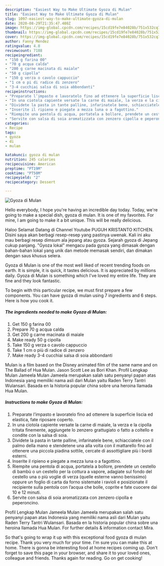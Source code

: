 ```yaml
---
description: "Easiest Way to Make Ultimate Gyoza di Mulan"
title: "Easiest Way to Make Ultimate Gyoza di Mulan"
slug: 1097-easiest-way-to-make-ultimate-gyoza-di-mulan
date: 2020-08-29T21:35:47.408Z
image: https://img-global.cpcdn.com/recipes/15cd19fe7e84028b/751x532cq70/gyoza-di-mulan-recipe-main-photo.jpg
thumbnail: https://img-global.cpcdn.com/recipes/15cd19fe7e84028b/751x532cq70/gyoza-di-mulan-recipe-main-photo.jpg
cover: https://img-global.cpcdn.com/recipes/15cd19fe7e84028b/751x532cq70/gyoza-di-mulan-recipe-main-photo.jpg
author: Fanny Mendez
ratingvalue: 4.8
reviewcount: 7188
recipeingredient:
- "150 g farina 00"
- "70 g acqua calda"
- "200 g carne macinata di maiale"
- "50 g cipolla"
- "150 g verza o cavolo cappuccio"
- "1 cm o pi di radice di zenzero"
- "3-4 cucchiai salsa di soia abbondanti"
recipeinstructions:
- "Preparate l’impasto e lavoratelo fino ad ottenere la superficie liscia ed elastica, fate riposare coperto."
- "In una ciotola capiente versate la carne di maiale, la verza e la cipolla tritata finemente, aggiungete lo zenzero grattugiato o fatto a coltello e condite con la salsa di soia."
- "Dividete la pasta in tante palline, infarinatele bene, schiacciatele con il palmo della mano e stendetene una alla volta con il mattarello fino ad ottenere una piccola piadina sottile, cercate di assottigliare più i bordi esterni."
- "Inserite il ripieno e piegate a mezza luna o a fagottino."
- "Riempite una pentola di acqua, portatela a bollore, prendete un cestello di bambù o un cestello per la cottura a vapore, adagiate sul fondo del cestello una o più voglie di verza (quelle esterne vanno benissimo) oppure un foglio di carta da forno sistemate i ravioli e posizionate il recipiente sulla pentola con l’acqua che bolle, coprite e fate cuocere dai 10 e 12 minuti."
- "Servite con salsa di soia aromatizzata con zenzero cipolla e peperoncino."
categories:
- Recipe
tags:
- gyoza
- di
- mulan

katakunci: gyoza di mulan 
nutrition: 245 calories
recipecuisine: American
preptime: "PT19M"
cooktime: "PT50M"
recipeyield: "2"
recipecategory: Dessert

---
```



![Gyoza di Mulan](https://img-global.cpcdn.com/recipes/15cd19fe7e84028b/751x532cq70/gyoza-di-mulan-recipe-main-photo.jpg)

Hello everybody, I hope you're having an incredible day today. Today, we're going to make a special dish, gyoza di mulan. It is one of my favorites. For mine, I am going to make it a bit unique. This will be really delicious.

Haloo Selamat Datang di Channel Youtube PUGUH KRISTANTO KITCHEN. Disini saya akan berbagi resep-resep yang pastinya uwenak. Kali ini aku mau berbagi resep dimsum ala jepang atau gyoza. Sejarah gyoza di Jepang cukup panjang. &#34;Gyoza lokal&#34; mengacu pada gyoza yang dimasak dengan bahan-bahan lokal yang unik dan metode memasak sendiri, dan dimakan dengan saus khusus selera.

Gyoza di Mulan is one of the most well liked of recent trending foods on earth. It is simple, it is quick, it tastes delicious. It is appreciated by millions daily. Gyoza di Mulan is something which I've loved my entire life. They are fine and they look fantastic.


To begin with this particular recipe, we must first prepare a few components. You can have gyoza di mulan using 7 ingredients and 6 steps. Here is how you cook it.

<!--inarticleads1-->

##### The ingredients needed to make Gyoza di Mulan:

1. Get 150 g farina 00
1. Prepare 70 g acqua calda
1. Get 200 g carne macinata di maiale
1. Make ready 50 g cipolla
1. Take 150 g verza o cavolo cappuccio
1. Take 1 cm o più di radice di zenzero
1. Make ready 3-4 cucchiai salsa di soia abbondanti


Mulan is a film based on the Disney animated film of the same name and on The Ballad of Hua Mulan. Jason Scott Lee as Bori Khan. Profil Lengkap Mulan Jameela Mulan Jameela merupakan salah satu penyanyi papan atas Indonesia yang memiliki nama asli dari Mulan yaitu Raden Terry Tantri Wulansari. Basada en la historia popular china sobre una heroina llamada Hua Mulan. 

<!--inarticleads2-->

##### Instructions to make Gyoza di Mulan:

1. Preparate l’impasto e lavoratelo fino ad ottenere la superficie liscia ed elastica, fate riposare coperto.
1. In una ciotola capiente versate la carne di maiale, la verza e la cipolla tritata finemente, aggiungete lo zenzero grattugiato o fatto a coltello e condite con la salsa di soia.
1. Dividete la pasta in tante palline, infarinatele bene, schiacciatele con il palmo della mano e stendetene una alla volta con il mattarello fino ad ottenere una piccola piadina sottile, cercate di assottigliare più i bordi esterni.
1. Inserite il ripieno e piegate a mezza luna o a fagottino.
1. Riempite una pentola di acqua, portatela a bollore, prendete un cestello di bambù o un cestello per la cottura a vapore, adagiate sul fondo del cestello una o più voglie di verza (quelle esterne vanno benissimo) oppure un foglio di carta da forno sistemate i ravioli e posizionate il recipiente sulla pentola con l’acqua che bolle, coprite e fate cuocere dai 10 e 12 minuti.
1. Servite con salsa di soia aromatizzata con zenzero cipolla e peperoncino.


Profil Lengkap Mulan Jameela Mulan Jameela merupakan salah satu penyanyi papan atas Indonesia yang memiliki nama asli dari Mulan yaitu Raden Terry Tantri Wulansari. Basada en la historia popular china sobre una heroina llamada Hua Mulan. For further details &amp; information contact Mira. 

So that's going to wrap it up with this exceptional food gyoza di mulan recipe. Thank you very much for your time. I'm sure you can make this at home. There is gonna be interesting food at home recipes coming up. Don't forget to save this page in your browser, and share it to your loved ones, colleague and friends. Thanks again for reading. Go on get cooking!
